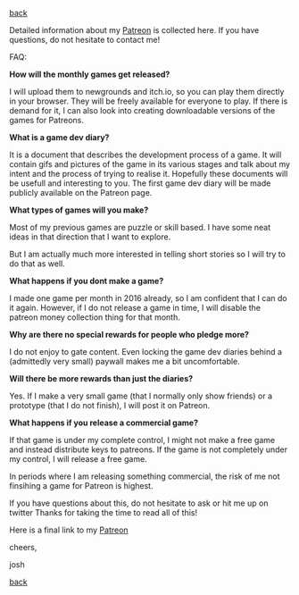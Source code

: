 [back](index)

Detailed information about my [Patreon](https://www.patreon.com/stuffedwombat) is collected here.
If you have questions, do not hesitate to contact me!

FAQ:

**How will the monthly games get released?**

I will upload them to newgrounds and itch.io, so you can play them directly in your browser.
They will be freely available for everyone to play.
If there is demand for it, I can also look into creating downloadable versions of the games for Patreons.



**What is a game dev diary?**

It is a document that describes the development process of a game.
It will contain gifs and pictures of the game in its various stages and talk about my intent and the process of trying to realise it.
Hopefully these documents will be usefull and interesting to you.
The first game dev diary will be made publicly available on the Patreon page.



**What types of games will you make?**

Most of my previous games are puzzle or skill based. 
I have some neat ideas in that direction that I want to explore.

But I am actually much more interested in telling short stories so I will try to do that as well.


**What happens if you dont make a game?**

I made one game per month in 2016 already, so I am confident that I can do it again. 
However, if I do not release a game in time, I will disable the patreon money collection thing for that month.


**Why are there no special rewards for people who pledge more?**

I do not enjoy to gate content.
Even locking the game dev diaries behind a (admittedly very small) paywall makes me a bit uncomfortable.


**Will there be more rewards than just the diaries?**

Yes.
If I make a very small game (that I normally only show friends) or a prototype (that I do not finish), I will post it on Patreon.


**What happens if you release a commercial game?**

If that game is under my complete control, I might not make a free game and instead distribute keys to patreons.
If the game is not completely under my control, I will release a free game.

In periods where I am releasing something commercial, the risk of me not finsihing a game for Patreon is highest.


If you have questions about this, do not hesitate to ask or hit me up on twitter
Thanks for taking the time to read all of this!

Here is a final link to my [Patreon](https://www.patreon.com/stuffedwombat)

cheers,

josh

[back](index) 
